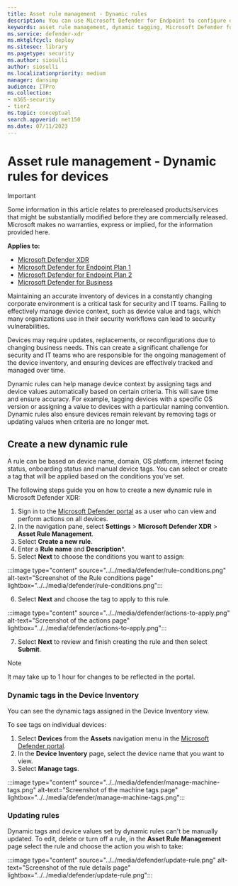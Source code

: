 ```yaml
---
title: Asset rule management - Dynamic rules 
description: You can use Microsoft Defender for Endpoint to configure dynamic tagging 
keywords: asset rule management, dynamic tagging, Microsoft Defender for Endpoint, devices, Microsoft Defender XDR, Defender
ms.service: defender-xdr
ms.mktglfcycl: deploy
ms.sitesec: library
ms.pagetype: security
ms.author: siosulli
author: siosulli
ms.localizationpriority: medium
manager: dansimp
audience: ITPro
ms.collection: 
- m365-security
- tier2
ms.topic: conceptual
search.appverid: met150
ms.date: 07/11/2023
---
```


# Asset rule management - Dynamic rules for devices

> [!IMPORTANT]
> Some information in this article relates to prereleased products/services that might be substantially modified before they are commercially released. Microsoft makes no warranties, express or implied, for the information provided here.

**Applies to:**

- [Microsoft Defender XDR](https://go.microsoft.com/fwlink/?linkid=2118804)
- [Microsoft Defender for Endpoint Plan 1](https://go.microsoft.com/fwlink/p/?linkid=2154037)
- [Microsoft Defender for Endpoint Plan 2](https://go.microsoft.com/fwlink/p/?linkid=2154037)
- [Microsoft Defender for Business](../defender-business/mdb-overview.md)

Maintaining an accurate inventory of devices in a constantly changing corporate environment is a critical task for security and IT teams. Failing to effectively manage device context, such as device value and tags, which many organizations use in their security workflows can lead to security vulnerabilities.

Devices may require updates, replacements, or reconfigurations due to changing business needs. This can create a significant challenge for security and IT teams who are responsible for the ongoing management of the device inventory, and ensuring devices are effectively tracked and managed over time.

Dynamic rules can help manage device context by assigning tags and device values automatically based on certain criteria. This will save time and ensure accuracy. For example, tagging devices with a specific OS version or assigning a value to devices with a particular naming convention. Dynamic rules also ensure devices remain relevant by removing tags or updating values when criteria are no longer met.

## Create a new dynamic rule

A rule can be based on device name, domain, OS platform, internet facing status, onboarding status and manual device tags. You can select or create a tag that will be applied based on the conditions you've set.

The following steps guide you on how to create a new dynamic rule in Microsoft Defender XDR:

1. Sign in to the [Microsoft Defender portal](https://security.microsoft.com) as a user who can view and perform actions on all devices.
2. In the navigation pane, select **Settings** \> **Microsoft Defender XDR** \> **Asset Rule Management**.
3. Select **Create a new rule**.
4. Enter a **Rule name** and **Description***.
5. Select **Next** to choose the conditions you want to assign:

:::image type="content" source="../../media/defender/rule-conditions.png" alt-text="Screenshot of the Rule conditions page" lightbox="../../media/defender/rule-conditions.png":::

6. Select **Next** and choose the tag to apply to this rule.

:::image type="content" source="../../media/defender/actions-to-apply.png" alt-text="Screenshot of the actions page" lightbox="../../media/defender/actions-to-apply.png":::

7. Select **Next** to review and finish creating the rule and then select **Submit**.

>[!Note]
> It may take up to 1 hour for changes to be reflected in the portal.

### Dynamic tags in the Device Inventory

You can see the dynamic tags assigned in the Device Inventory view.

To see tags on individual devices:

1. Select **Devices** from the **Assets** navigation menu in the [Microsoft Defender portal](https://security.microsoft.com).
2. In the **Device Inventory** page, select the device name that you want to view.
3. Select **Manage tags**.

:::image type="content" source="../../media/defender/manage-machine-tags.png" alt-text="Screenshot of the machine tags page" lightbox="../../media/defender/manage-machine-tags.png":::

### Updating rules

Dynamic tags and device values set by dynamic rules can't be manually updated. To edit, delete or turn off a rule, in the **Asset Rule Management** page select the rule and choose the action you wish to take:

:::image type="content" source="../../media/defender/update-rule.png" alt-text="Screenshot of the rule details page" lightbox="../../media/defender/update-rule.png":::
